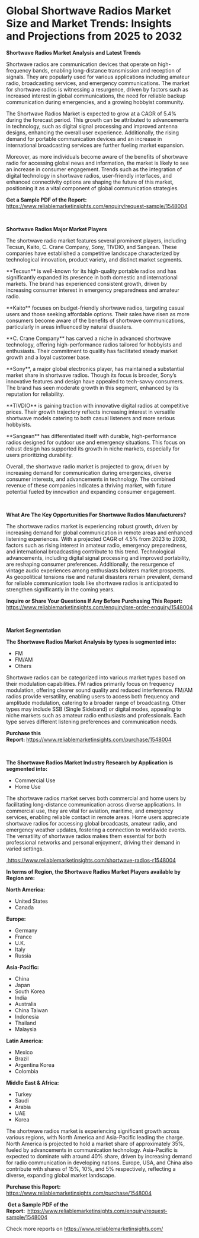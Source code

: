 <p><h1>Global Shortwave Radios Market Size and Market Trends: Insights and Projections from 2025 to 2032</h1></p><p><strong>Shortwave Radios Market Analysis and Latest Trends</strong></p>
<p><p>Shortwave radios are communication devices that operate on high-frequency bands, enabling long-distance transmission and reception of signals. They are popularly used for various applications including amateur radio, broadcasting services, and emergency communications. The market for shortwave radios is witnessing a resurgence, driven by factors such as increased interest in global communications, the need for reliable backup communication during emergencies, and a growing hobbyist community.</p><p>The Shortwave Radios Market is expected to grow at a CAGR of 5.4% during the forecast period. This growth can be attributed to advancements in technology, such as digital signal processing and improved antenna designs, enhancing the overall user experience. Additionally, the rising demand for portable communication devices and an increase in international broadcasting services are further fueling market expansion. </p><p>Moreover, as more individuals become aware of the benefits of shortwave radio for accessing global news and information, the market is likely to see an increase in consumer engagement. Trends such as the integration of digital technology in shortwave radios, user-friendly interfaces, and enhanced connectivity options are shaping the future of this market, positioning it as a vital component of global communication strategies.</p></p>
<p><strong>Get a Sample PDF of the Report:&nbsp;</strong> <a href="https://www.reliablemarketinsights.com/enquiry/request-sample/1548004?utm_campaign=3038&utm_medium=2&utm_source=Github&utm_content=ia&utm_term=05042025&utm_id=shortwave-radios">https://www.reliablemarketinsights.com/enquiry/request-sample/1548004</a></p>
<p>&nbsp;</p>
<p><strong>Shortwave Radios Major Market Players</strong></p>
<p><p>The shortwave radio market features several prominent players, including Tecsun, Kaito, C. Crane Company, Sony, TIVDIO, and Sangean. These companies have established a competitive landscape characterized by technological innovation, product variety, and distinct market segments.</p><p>**Tecsun** is well-known for its high-quality portable radios and has significantly expanded its presence in both domestic and international markets. The brand has experienced consistent growth, driven by increasing consumer interest in emergency preparedness and amateur radio.</p><p>**Kaito** focuses on budget-friendly shortwave radios, targeting casual users and those seeking affordable options. Their sales have risen as more consumers become aware of the benefits of shortwave communications, particularly in areas influenced by natural disasters.</p><p>**C. Crane Company** has carved a niche in advanced shortwave technology, offering high-performance radios tailored for hobbyists and enthusiasts. Their commitment to quality has facilitated steady market growth and a loyal customer base.</p><p>**Sony**, a major global electronics player, has maintained a substantial market share in shortwave radios. Though its focus is broader, Sony’s innovative features and design have appealed to tech-savvy consumers. The brand has seen moderate growth in this segment, enhanced by its reputation for reliability.</p><p>**TIVDIO** is gaining traction with innovative digital radios at competitive prices. Their growth trajectory reflects increasing interest in versatile shortwave models catering to both casual listeners and more serious hobbyists.</p><p>**Sangean** has differentiated itself with durable, high-performance radios designed for outdoor use and emergency situations. This focus on robust design has supported its growth in niche markets, especially for users prioritizing durability.</p><p>Overall, the shortwave radio market is projected to grow, driven by increasing demand for communication during emergencies, diverse consumer interests, and advancements in technology. The combined revenue of these companies indicates a thriving market, with future potential fueled by innovation and expanding consumer engagement.</p></p>
<p>&nbsp;</p>
<p><strong>What Are The Key Opportunities For Shortwave Radios Manufacturers?</strong></p>
<p><p>The shortwave radios market is experiencing robust growth, driven by increasing demand for global communication in remote areas and enhanced listening experiences. With a projected CAGR of 4.5% from 2023 to 2030, factors such as rising interest in amateur radio, emergency preparedness, and international broadcasting contribute to this trend. Technological advancements, including digital signal processing and improved portability, are reshaping consumer preferences. Additionally, the resurgence of vintage audio experiences among enthusiasts bolsters market prospects. As geopolitical tensions rise and natural disasters remain prevalent, demand for reliable communication tools like shortwave radios is anticipated to strengthen significantly in the coming years.</p></p>
<p><strong>Inquire or Share Your Questions If Any Before Purchasing This Report:</strong> <a href="https://www.reliablemarketinsights.com/enquiry/pre-order-enquiry/1548004?utm_campaign=3038&utm_medium=2&utm_source=Github&utm_content=ia&utm_term=05042025&utm_id=shortwave-radios">https://www.reliablemarketinsights.com/enquiry/pre-order-enquiry/1548004</a></p>
<p>&nbsp;</p>
<p><strong>Market Segmentation</strong></p>
<p><strong>The Shortwave Radios Market Analysis by types is segmented into:</strong></p>
<p><ul><li>FM</li><li>FM/AM</li><li>Others</li></ul></p>
<p><p>Shortwave radios can be categorized into various market types based on their modulation capabilities. FM radios primarily focus on frequency modulation, offering clearer sound quality and reduced interference. FM/AM radios provide versatility, enabling users to access both frequency and amplitude modulation, catering to a broader range of broadcasting. Other types may include SSB (Single Sideband) or digital modes, appealing to niche markets such as amateur radio enthusiasts and professionals. Each type serves different listening preferences and communication needs.</p></p>
<p><strong>Purchase this Report:&nbsp;</strong><a href="https://www.reliablemarketinsights.com/purchase/1548004?utm_campaign=3038&utm_medium=2&utm_source=Github&utm_content=ia&utm_term=05042025&utm_id=shortwave-radios">https://www.reliablemarketinsights.com/purchase/1548004</a></p>
<p>&nbsp;</p>
<p><strong>The Shortwave Radios Market Industry Research by Application is segmented into:</strong></p>
<p><ul><li>Commercial Use</li><li>Home Use</li></ul></p>
<p><p>The shortwave radios market serves both commercial and home users by facilitating long-distance communication across diverse applications. In commercial use, they are vital for aviation, maritime, and emergency services, enabling reliable contact in remote areas. Home users appreciate shortwave radios for accessing global broadcasts, amateur radio, and emergency weather updates, fostering a connection to worldwide events. The versatility of shortwave radios makes them essential for both professional networks and personal enjoyment, driving their demand in varied settings.</p></p>
<p><a href="https://www.reliablemarketinsights.com/shortwave-radios-r1548004?utm_campaign=3038&utm_medium=2&utm_source=Github&utm_content=ia&utm_term=05042025&utm_id=shortwave-radios">&nbsp;https://www.reliablemarketinsights.com/shortwave-radios-r1548004</a></p>
<p><strong>In terms of Region, the Shortwave Radios Market Players available by Region are:</strong></p>
<p>
    <p> <strong> North America: </strong>
        <ul>
            <li>United States</li>
            <li>Canada</li>
        </ul>
        </p> 
    <p> <strong> Europe: </strong>
        <ul>
            <li>Germany</li>
            <li>France</li>
            <li>U.K.</li>
            <li>Italy</li>
            <li>Russia</li>
        </ul>
        </p> 
    <p> <strong> Asia-Pacific: </strong>
        <ul>
            <li>China</li>
            <li>Japan</li>
            <li>South Korea</li>
            <li>India</li>
            <li>Australia</li>
            <li>China Taiwan</li>
            <li>Indonesia</li>
            <li>Thailand</li>
            <li>Malaysia</li>
        </ul>
        </p> 
    <p> <strong> Latin America: </strong>
        <ul>
            <li>Mexico</li>
            <li>Brazil</li>
            <li>Argentina Korea</li>
            <li>Colombia</li>
        </ul>
        </p> 
    <p> <strong> Middle East & Africa: </strong>
        <ul>
            <li>Turkey</li>
            <li>Saudi</li>
            <li>Arabia</li>
            <li>UAE</li>
            <li>Korea</li>
        </ul>
    </p>
    </p>
<p><p>The shortwave radios market is experiencing significant growth across various regions, with North America and Asia-Pacific leading the charge. North America is projected to hold a market share of approximately 35%, fueled by advancements in communication technology. Asia-Pacific is expected to dominate with around 40% share, driven by increasing demand for radio communication in developing nations. Europe, USA, and China also contribute with shares of 15%, 10%, and 5% respectively, reflecting a diverse, expanding global market landscape.</p></p>
<p><strong>Purchase this Report: </strong><a href="https://www.reliablemarketinsights.com/purchase/1548004?utm_campaign=3038&utm_medium=2&utm_source=Github&utm_content=ia&utm_term=05042025&utm_id=shortwave-radios">https://www.reliablemarketinsights.com/purchase/1548004</a></p>
<p>&nbsp;<strong>Get a Sample PDF of the Report:&nbsp;&nbsp;</strong><a href="https://www.reliablemarketinsights.com/enquiry/request-sample/1548004?utm_campaign=3038&utm_medium=2&utm_source=Github&utm_content=ia&utm_term=05042025&utm_id=shortwave-radios">https://www.reliablemarketinsights.com/enquiry/request-sample/1548004</a></p>
<p><strong></strong></p>
<p>Check more reports on <a href="https://www.reliablemarketinsights.com/?utm_campaign=3038&utm_medium=2&utm_source=Github&utm_content=ia&utm_term=05042025&utm_id=shortwave-radios">https://www.reliablemarketinsights.com/</a></p>